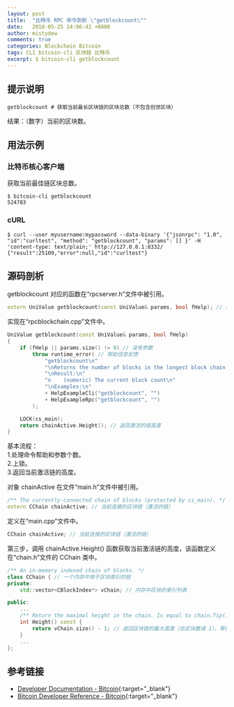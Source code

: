 ```yaml
---
layout: post
title:  "比特币 RPC 命令剖析 \"getblockcount\""
date:   2018-05-25 14:06:42 +0800
author: mistydew
comments: true
categories: Blockchain Bitcoin
tags: CLI bitcoin-cli 区块链 比特币
excerpt: $ bitcoin-cli getblockcount
---
```

## 提示说明

```shell
getblockcount # 获取当前最长区块链的区块总数（不包含创世区块）
```

结果：（数字）当前的区块数。<br>

## 用法示例

### 比特币核心客户端

获取当前最佳链区块总数。

```shell
$ bitcoin-cli getblockcount
524783
```

### cURL

```shell
$ curl --user myusername:mypassword --data-binary '{"jsonrpc": "1.0", "id":"curltest", "method": "getblockcount", "params": [] }' -H 'content-type: text/plain;' http://127.0.0.1:8332/
{"result":25109,"error":null,"id":"curltest"}
```

## 源码剖析
getblockcount 对应的函数在“rpcserver.h”文件中被引用。

```cpp
extern UniValue getblockcount(const UniValue& params, bool fHelp); // 获取当前区块总数
```

实现在“rpcblockchain.cpp”文件中。

```cpp
UniValue getblockcount(const UniValue& params, bool fHelp)
{
    if (fHelp || params.size() != 0) // 没有参数
        throw runtime_error( // 帮助信息反馈
            "getblockcount\n"
            "\nReturns the number of blocks in the longest block chain.\n"
            "\nResult:\n"
            "n    (numeric) The current block count\n"
            "\nExamples:\n"
            + HelpExampleCli("getblockcount", "")
            + HelpExampleRpc("getblockcount", "")
        );

    LOCK(cs_main);
    return chainActive.Height(); // 返回激活的链高度
}
```

基本流程：<br>
1.处理命令帮助和参数个数。<br>
2.上锁。<br>
3.返回当前激活链的高度。

对象 chainActive 在文件“main.h”文件中被引用。

```cpp
/** The currently-connected chain of blocks (protected by cs_main). */
extern CChain chainActive; // 当前连接的区块链（激活的链）
```

定义在“main.cpp”文件中。

```cpp
CChain chainActive; // 当前连接的区块链（激活的链）
```

第三步，调用 chainActive.Height() 函数获取当前激活链的高度，该函数定义在“chain.h”文件的 CChain 类中。

```cpp
/** An in-memory indexed chain of blocks. */
class CChain { // 一个内存中用于区块索引的链
private:
    std::vector<CBlockIndex*> vChain; // 内存中区块的索引列表

public:
    ...
    /** Return the maximal height in the chain. Is equal to chain.Tip() ? chain.Tip()->nHeight : -1. */
    int Height() const {
        return vChain.size() - 1; // 返回区块链的最大高度（总区块数减 1）。等价于 chain.Tip() ? chain.Tip()->nHeight : -1。
    }
    ...
};
```

## 参考链接

* [Developer Documentation - Bitcoin](https://bitcoin.org/en/developer-documentation){:target="_blank"}
* [Bitcoin Developer Reference - Bitcoin](https://bitcoin.org/en/developer-reference#getblockcount){:target="_blank"}
